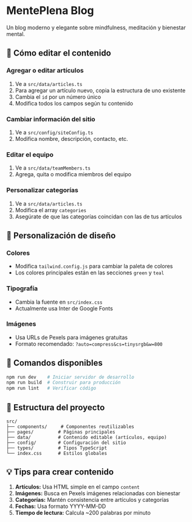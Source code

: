 # MentePlena Blog

Un blog moderno y elegante sobre mindfulness, meditación y bienestar mental.

## 🎯 Cómo editar el contenido

### Agregar o editar artículos
1. Ve a `src/data/articles.ts`
2. Para agregar un artículo nuevo, copia la estructura de uno existente
3. Cambia el `id` por un número único
4. Modifica todos los campos según tu contenido

### Cambiar información del sitio
1. Ve a `src/config/siteConfig.ts`
2. Modifica nombre, descripción, contacto, etc.

### Editar el equipo
1. Ve a `src/data/teamMembers.ts`
2. Agrega, quita o modifica miembros del equipo

### Personalizar categorías
1. Ve a `src/data/articles.ts`
2. Modifica el array `categories`
3. Asegúrate de que las categorías coincidan con las de tus artículos

## 🎨 Personalización de diseño

### Colores
- Modifica `tailwind.config.js` para cambiar la paleta de colores
- Los colores principales están en las secciones `green` y `teal`

### Tipografía
- Cambia la fuente en `src/index.css`
- Actualmente usa Inter de Google Fonts

### Imágenes
- Usa URLs de Pexels para imágenes gratuitas
- Formato recomendado: `?auto=compress&cs=tinysrgb&w=800`

## 🚀 Comandos disponibles

```bash
npm run dev    # Iniciar servidor de desarrollo
npm run build  # Construir para producción
npm run lint   # Verificar código
```

## 📝 Estructura del proyecto

```
src/
├── components/     # Componentes reutilizables
├── pages/         # Páginas principales
├── data/          # Contenido editable (artículos, equipo)
├── config/        # Configuración del sitio
├── types/         # Tipos TypeScript
└── index.css      # Estilos globales
```

## 💡 Tips para crear contenido

1. **Artículos:** Usa HTML simple en el campo `content`
2. **Imágenes:** Busca en Pexels imágenes relacionadas con bienestar
3. **Categorías:** Mantén consistencia entre artículos y categorías
4. **Fechas:** Usa formato YYYY-MM-DD
5. **Tiempo de lectura:** Calcula ~200 palabras por minuto